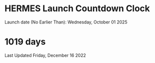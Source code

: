 # HERMES Launch Countdown Clock

Launch date (No Earlier Than): Wednesday, October 01 2025
# 1019 days

Last Updated Friday, December 16 2022
